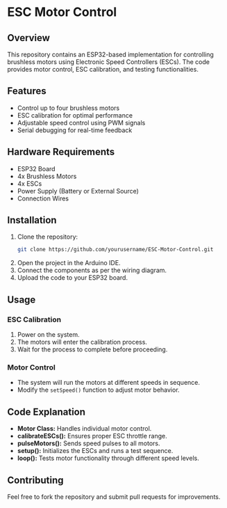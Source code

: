 # ESC Motor Control

## Overview
This repository contains an ESP32-based implementation for controlling brushless motors using Electronic Speed Controllers (ESCs). The code provides motor control, ESC calibration, and testing functionalities.

## Features
- Control up to four brushless motors
- ESC calibration for optimal performance
- Adjustable speed control using PWM signals
- Serial debugging for real-time feedback

## Hardware Requirements
- ESP32 Board
- 4x Brushless Motors
- 4x ESCs
- Power Supply (Battery or External Source)
- Connection Wires

## Installation
1. Clone the repository:
   ```sh
   git clone https://github.com/yourusername/ESC-Motor-Control.git
   ```
2. Open the project in the Arduino IDE.
3. Connect the components as per the wiring diagram.
4. Upload the code to your ESP32 board.

## Usage
### ESC Calibration
1. Power on the system.
2. The motors will enter the calibration process.
3. Wait for the process to complete before proceeding.

### Motor Control
- The system will run the motors at different speeds in sequence.
- Modify the `setSpeed()` function to adjust motor behavior.

## Code Explanation
- **Motor Class:** Handles individual motor control.
- **calibrateESCs():** Ensures proper ESC throttle range.
- **pulseMotors():** Sends speed pulses to all motors.
- **setup():** Initializes the ESCs and runs a test sequence.
- **loop():** Tests motor functionality through different speed levels.

## Contributing
Feel free to fork the repository and submit pull requests for improvements.

